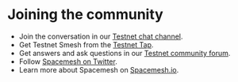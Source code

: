 # Joining the community

- Join the conversation in our [Testnet chat channel](https://discord.gg/ASpy52C).
- Get Testnet Smesh from the [Testnet Tap](https://discord.gg/ASpy52C).
- Get answers and ask questions in our [Testnet community forum](https://community.spacemesh.io/c/testnet).
- Follow [Spacemesh on Twitter](https://twitter.com/teamspacemesh).
- Learn more about Spacemesh on [Spacemesh.io](https://spacemesh.io).
